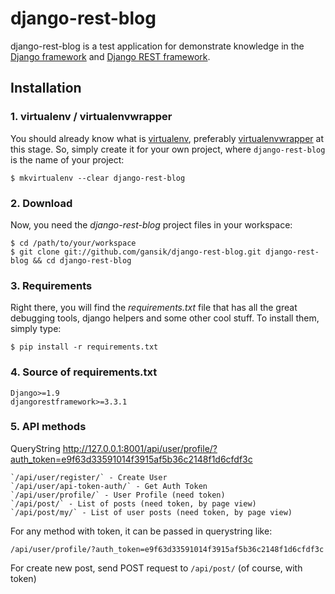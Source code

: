 # django-rest-blog

django-rest-blog is a test application for demonstrate knowledge in the [Django framework](https://www.djangoproject.com/) and [Django REST framework](http://www.django-rest-framework.org/).

## Installation

### 1. virtualenv / virtualenvwrapper
You should already know what is [virtualenv](http://www.virtualenv.org/), preferably [virtualenvwrapper](http://www.doughellmann.com/projects/virtualenvwrapper/) at this stage. So, simply create it for your own project, where `django-rest-blog` is the name of your project:

`$ mkvirtualenv --clear django-rest-blog`

### 2. Download
Now, you need the *django-rest-blog* project files in your workspace:

    $ cd /path/to/your/workspace
    $ git clone git://github.com/gansik/django-rest-blog.git django-rest-blog && cd django-rest-blog

### 3. Requirements
Right there, you will find the *requirements.txt* file that has all the great debugging tools, django helpers and some other cool stuff. To install them, simply type:

`$ pip install -r requirements.txt`



### 4. Source of requirements.txt
```
Django>=1.9
djangorestframework>=3.3.1
```

### 5. API methods

QueryString
http://127.0.0.1:8001/api/user/profile/?auth_token=e9f63d33591014f3915af5b36c2148f1d6cfdf3c

	`/api/user/register/` - Create User
	`/api/user/api-token-auth/` - Get Auth Token
	`/api/user/profile/` - User Profile (need token)
	`/api/post/` - List of posts (need token, by page view)
	`/api/post/my/` - List of user posts (need token, by page view)


For any method with token, it can be passed in querystring like:

`/api/user/profile/?auth_token=e9f63d33591014f3915af5b36c2148f1d6cfdf3c`

For create new post, send POST request to `/api/post/` (of course, with token)
